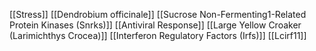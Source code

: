 [[Stress]]
[[Dendrobium officinale]]
[[Sucrose Non-Fermenting1-Related Protein Kinases (Snrks)]]
[[Antiviral Response]]
[[Large Yellow Croaker (Larimichthys Crocea)]]
[[Interferon Regulatory Factors (Irfs)]]
[[Lcirf11]]
